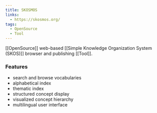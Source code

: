 ```yaml
---
title: SKOSMOS
links:
  - https://skosmos.org/
tags:
  - OpenSource
  - Tool
---
```

[[OpenSource]] web-based [[Simple Knowledge Organization System (SKOS)]] browser and publishing [[Tool]].
### Features
- search and browse vocabularies
- alphabetical index
- thematic index
- structured concept display
- visualized concept hierarchy
- multilingual user interface
